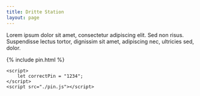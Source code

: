 ```yaml
---
title: Dritte Station
layout: page
---
```


Lorem ipsum dolor sit amet, consectetur adipiscing elit. Sed non risus. Suspendisse lectus tortor, dignissim sit amet, adipiscing nec, ultricies sed, dolor.

{% include pin.html %}

<html>
    <div id="coordinates" class="text-center" style="display:none">
        <a href="{% include dragonfruit_map_link.html %}">Nächste Station</a><br>
        {% include dragonfruit_map.html %}
    </div>

    <script>
        let correctPin = "1234";
    </script>
    <script src="./pin.js"></script>

</html>
